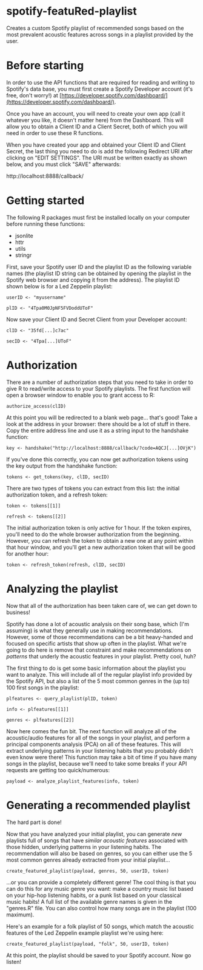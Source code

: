 # spotify-featuRed-playlist
Creates a custom Spotify playlist of recommended songs based on the most prevalent acoustic features across songs in a playlist provided by the user.

# Before starting
In order to use the API functions that are required for reading and writing to Spotify's data base, you must first create a Spotify Developer account (it's free, don't worry!) at [https://developer.spotify.com/dashboard/](https://developer.spotify.com/dashboard/).

Once you have an account, you will need to create your own app (call it whatever you like, it doesn't matter here) from the Dashboard. This will allow you to obtain a Client ID and a Client Secret, both of which you will need in order to use these R functions. 

When you have created your app and obtained your Client ID and Client Secret, the last thing you need to do is add the following Redirect URI after clicking on "EDIT SETTINGS". The URI must be written exactly as shown below, and you must click "SAVE" afterwards:

http://localhost:8888/callback/


# Getting started
The following R packages must first be installed locally on your computer before running these functions:

- jsonlite
- httr
- utils
- stringr

First, save your Spotify user ID and the playlist ID as the following variable names (the playlist ID string can be obtained by opening the playlist in the Spotify web browser and copying it from the address). The playlist ID shown below is for a Led Zeppelin playlist:

    userID <- "myusername"
    
    plID <- "4Tpa0M0JpNF5FVDoddUToF"


Now save your Client ID and Secret Client from your Developer account:

    clID <- "35fd[...]c7ac"
    
    secID <- "4Tpa[...]UToF"



# Authorization
There are a number of authorization steps that you need to take in order to give R to read/write access to your Spotify playlists. The first function will open a browser window to enable you to grant access to R:

    authorize_access(clID)


At this point you will be redirected to a blank web page... that's good! Take a look at the address in your browser: there should be a lot of stuff in there. Copy the entire address line and use it as a string input to the handshake function:

    key <- handshake("http://localhost:8888/callback/?code=AQCJ[...]OVjK")


If you've done this correctly, you can now get authorization tokens using the key output from the handshake function:


    tokens <- get_tokens(key, clID, secID)


There are two types of tokens you can extract from this list: the initial authorization token, and a refresh token:

    token <- tokens[[1]]
    
    refresh <- tokens[[2]]


The initial authorization token is only active for 1 hour. If the token expires, you'll need to do the whole browser authorization from the beginning. However, you can refresh the token to obtain a new one at any point within that hour window, and you'll get a new authorization token that will be good for another hour:


    token <- refresh_token(refresh, clID, secID)



# Analyzing the playlist
Now that all of the authorization has been taken care of, we can get down to business! 

Spotify has done a lot of acoustic analysis on their song base, which (I'm assuming) is what they generally use in making recommendations. However, some of those recommendations can be a bit heavy-handed and focused on specific artists that show up often in the playlist. What we're going to do here is remove that constraint and make recommendations on <em>patterns</em> that underly the acoustic features in your playlist. Pretty cool, huh?

The first thing to do is get some basic information about the playlist you want to analyze. This will include all of the regular playlist info provided by the Spotify API, but also a list of the 5 most common genres in the (up to) 100 first songs in the playlist:


    plfeatures <- query_playlist(plID, token)
    
    info <- plfeatures[[1]]
    
    genres <- plfeatures[[2]]



Now here comes the fun bit. The next function will analyze all of the acoustic/audio features for all of the songs in your playlist, and perform a principal components analysis (PCA) on all of these features. This will extract underlying patterns in your listening habits that you probably didn't even know were there! This function may take a bit of time if you have many songs in the playlist, because we'll need to take some breaks if your API requests are getting too quick/numerous:


    payload <- analyze_playlist_features(info, token)


# Generating a recommended playlist
The hard part is done! 

Now that you have analyzed your initial playlist, you can generate <em>new</em> playlists full of songs that have <em>similar acoustic features</em> associated with those hidden, underlying patterns in your listening habits. The recommendation will also be based on genres, so you can either use the 5 most common genres already extracted from your initial playlist... 

    create_featured_playlist(payload, genres, 50, userID, token)

...or you can provide a completely different genre! The cool thing is that you can do this for any music genre you want: make a country music list based on your hip-hop listening habits, or a punk list based on your classical music habits! A full list of the available genre names is given in the "genres.R" file. You can also control how many songs are in the playlist (100 maximum).

Here's an example for a folk playlist of 50 songs, which match the acoustic features of the Led Zeppelin example playlist we're using here:


    create_featured_playlist(payload, "folk", 50, userID, token)


At this point, the playlist should be saved to your Spotify account. Now go listen!